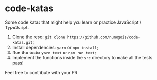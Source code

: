 # code-katas

Some code katas that might help you learn or practice JavaScript / TypeScript.

1. Clone the repo: `git clone https://github.com/nunogois/code-katas.git`;
2. Install dependencies: `yarn` or `npm install`;
3. Run the tests: `yarn test` or `npm run test`;
4. Implement the functions inside the `src` directory to make all the tests pass!

Feel free to contribute with your PR.
